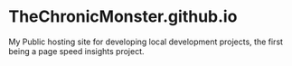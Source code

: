 # TheChronicMonster.github.io
My Public hosting site for developing local development projects, the first being a page speed insights project.
